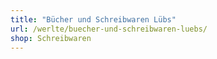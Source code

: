 ```yaml
---
title: "Bücher und Schreibwaren Lübs"
url: /werlte/buecher-und-schreibwaren-luebs/
shop: Schreibwaren
---
```

